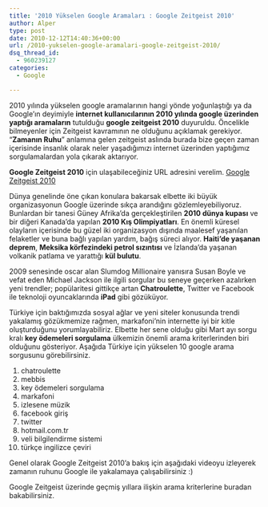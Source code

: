 ```yaml
---
title: '2010 Yükselen Google Aramaları : Google Zeitgeist 2010'
author: Alper
type: post
date: 2010-12-12T14:40:36+00:00
url: /2010-yukselen-google-aramalari-google-zeitgeist-2010/
dsq_thread_id:
  - 960239127
categories:
  - Google

---
```

2010 yılında yükselen google aramalarının hangi yönde yoğunlaştığı ya da Google&#8217;ın deyimiyle **internet kullanıcılarının 2010 yılında google üzerinden yaptığı aramaların** tutulduğu **google zeitgeist 2010** duyuruldu. Öncelikle bilmeyenler için Zeitgeist kavramının ne olduğunu açıklamak gerekiyor. &#8220;**Zamanın Ruhu**&#8221; anlamına gelen zeitgeist aslında burada bize geçen zaman içerisinde insanlık olarak neler yaşadığımızı internet üzerinden yaptığımız sorgulamalardan yola çıkarak aktarıyor.

**Google Zeitgeist 2010** için ulaşabileceğiniz URL adresini verelim. <a href="https://www.google.com.tr/intl/tr/press/zeitgeist2010/" target="_blank">Google Zeitgeist 2010</a>

Dünya genelinde öne çıkan konulara bakarsak elbette iki büyük organizasyonun Google üzerinde sıkça arandığını gözlemleyebiliyoruz. Bunlardan bir tanesi Güney Afrika&#8217;da gerçekleştirilen **2010 dünya kupası** ve bir diğeri Kanada&#8217;da yapılan **2010 Kış Olimpiyatları**. En önemli küresel olayların içerisinde bu güzel iki organizasyon dışında maalesef yaşanılan felaketler ve buna bağlı yapılan yardım, bağış süreci alıyor. **Haiti&#8217;de yaşanan deprem**, **Meksika körfezindeki petrol sızıntısı** ve İzlanda&#8217;da yaşanan volkanik patlama ve yarattığı **kül bulutu**.

2009 senesinde oscar alan Slumdog Millionaire yanısıra Susan Boyle ve vefat eden Michael Jackson ile ilgili sorgular bu seneye geçerken azalırken yeni trendler; popülaritesi gittikçe artan **Chatroulette**, Twitter ve Facebook ile teknoloji oyuncaklarında **iPad** gibi gözüküyor.

Türkiye için baktığımızda sosyal ağlar ve yeni siteler konusunda trendi yakalamış gözükmemize rağmen, markafoni&#8217;nin internette iyi bir kitle oluşturduğunu yorumlayabiliriz. Elbette her sene olduğu gibi Mart ayı sorgu kralı **key ödemeleri sorgulama** ülkemizin önemli arama kriterlerinden biri olduğunu gösteriyor. Aşağıda Türkiye için yükselen 10 google arama sorgusunu görebilirsiniz.

  1. chatroulette
  2. mebbis
  3. key ödemeleri sorgulama
  4. markafoni
  5. izlesene müzik
  6. facebook giriş
  7. twitter
  8. hotmail.com.tr
  9. veli bilgilendirme sistemi
 10. türkçe ingilizce çeviri

Genel olarak Google Zeitgeist 2010&#8217;a bakış için aşağıdaki videoyu izleyerek zamanın ruhunu Google ile yakalamaya çalışabilirsiniz :)



Google Zeitgeist üzerinde geçmiş yıllara ilişkin arama kriterlerine buradan bakabilirsiniz.